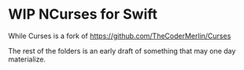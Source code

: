 # WIP NCurses for Swift

While Curses is a fork of https://github.com/TheCoderMerlin/Curses

The rest of the folders is an early draft of something that may one day materialize.
